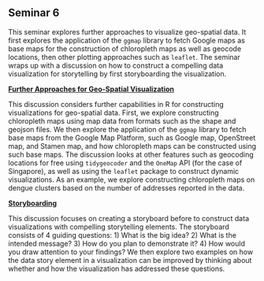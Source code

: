 ## Seminar 6

This seminar explores further approaches to visualize geo-spatial data. It first explores the application of the `ggmap` library to fetch Google maps as base maps for the construction of chloropleth maps as well as geocode locations, then other plotting approaches such as `leaflet`. The seminar wraps up with a discussion on how to construct a compelling data visualization for storytelling by first storyboarding the visualization.

<a style="font-weight:bold"  href="https://nicholas-sim.github.io/ANL501-Data-Visualisation-and-Storytelling/seminar_6/furtherspatialvisualization">  Further Approaches for Geo-Spatial Visualization </a>

This discussion considers further capabilities in R for constructing visualizations for geo-spatial data. First, we explore constructing chloropleth maps using map data from formats such as the shape and geojson files. We then explore the application of the `ggmap` library to fetch base maps from the Google Map Platform, such as Google map, OpenStreet map, and Stamen map, and how chloropleth maps can be constructed using such base maps. The discussion looks at other features such as geocoding locations for free using `tidygeocoder` and the `OneMap` API (for the case of Singapore), as well as using the `leaflet` package to construct dynamic visualizations. As an example, we explore constructing chloropleth maps on dengue clusters based on the number of addresses reported in the data.


<a style="font-weight:bold"  href="https://nicholas-sim.github.io/ANL501-Data-Visualisation-and-Storytelling/seminar_6/storyboarding"> Storyboarding   </a>

This discussion focuses on creating a storyboard before to construct data visualizations with compelling storytelling elements. The storyboard consists of 4 guiding questions: 1) What is the big idea? 2) What is the intended message? 3) How do you plan to demonstrate it? 4) How would you draw attention to your findings? We then explore two examples on how the data story element in a visualization can be improved by thinking about whether and how the visualization has addressed these questions.
